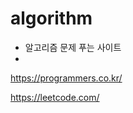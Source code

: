 # algorithm

- 알고리즘 문제 푸는 사이트
- 
<a href="https://programmers.co.kr/">https://programmers.co.kr/</a>

<a href="https://leetcode.com/">https://leetcode.com/</a>
